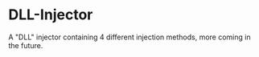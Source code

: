 # DLL-Injector
 A "DLL" injector containing 4 different injection methods, more coming in the future.
